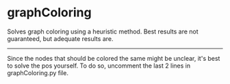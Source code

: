 # graphColoring

Solves graph coloring using a heuristic method. Best results are not guaranteed, but adequate results are.
<hr/>Since the nodes that should be colored the same might be unclear, it's best to solve the pos yourself. To do so, uncomment the last 2 lines in graphColoring.py file.
